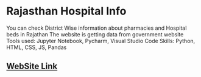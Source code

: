 # Rajasthan Hospital Info 
You can check District Wise information about pharmacies and Hospital beds in Rajathan
The website is getting data from government website
Tools used: Jupyter Notebook, Pycharm, Visual Studio Code
Skills: Python, HTML, CSS, JS, Pandas

## [WebSite Link](https://hospital-info-rajasthan.herokuapp.com/pharmacies)
